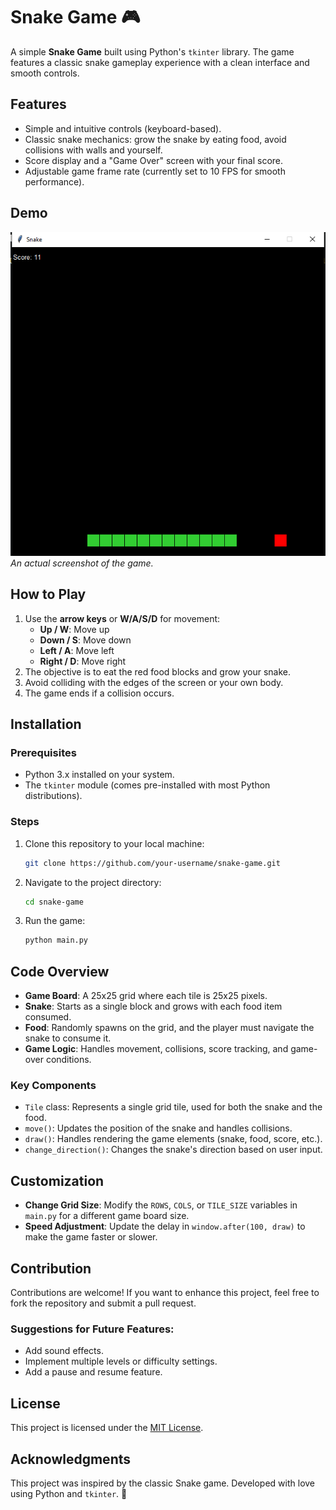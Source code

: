 # Snake Game 🎮

A simple **Snake Game** built using Python's `tkinter` library. The game features a classic snake gameplay experience with a clean interface and smooth controls.

## Features
- Simple and intuitive controls (keyboard-based).
- Classic snake mechanics: grow the snake by eating food, avoid collisions with walls and yourself.
- Score display and a "Game Over" screen with your final score.
- Adjustable game frame rate (currently set to 10 FPS for smooth performance).

## Demo
![Snake Game Screenshot](https://github.com/Frank-sys486/snake/blob/main/preview.png)  
*An actual screenshot of the game.*

## How to Play
1. Use the **arrow keys** or **W/A/S/D** for movement:
   - **Up / W**: Move up
   - **Down / S**: Move down
   - **Left / A**: Move left
   - **Right / D**: Move right
2. The objective is to eat the red food blocks and grow your snake.
3. Avoid colliding with the edges of the screen or your own body.
4. The game ends if a collision occurs.

## Installation

### Prerequisites
- Python 3.x installed on your system.
- The `tkinter` module (comes pre-installed with most Python distributions).

### Steps
1. Clone this repository to your local machine:
   ```bash
   git clone https://github.com/your-username/snake-game.git
   ```
2. Navigate to the project directory:
   ```bash
   cd snake-game
   ```
3. Run the game:
   ```bash
   python main.py
   ```

## Code Overview
- **Game Board**: A 25x25 grid where each tile is 25x25 pixels.
- **Snake**: Starts as a single block and grows with each food item consumed.
- **Food**: Randomly spawns on the grid, and the player must navigate the snake to consume it.
- **Game Logic**: Handles movement, collisions, score tracking, and game-over conditions.

### Key Components
- `Tile` class: Represents a single grid tile, used for both the snake and the food.
- `move()`: Updates the position of the snake and handles collisions.
- `draw()`: Handles rendering the game elements (snake, food, score, etc.).
- `change_direction()`: Changes the snake's direction based on user input.

## Customization
- **Change Grid Size**: Modify the `ROWS`, `COLS`, or `TILE_SIZE` variables in `main.py` for a different game board size.
- **Speed Adjustment**: Update the delay in `window.after(100, draw)` to make the game faster or slower.

## Contribution
Contributions are welcome! If you want to enhance this project, feel free to fork the repository and submit a pull request.

### Suggestions for Future Features:
- Add sound effects.
- Implement multiple levels or difficulty settings.
- Add a pause and resume feature.

## License
This project is licensed under the [MIT License](LICENSE).

## Acknowledgments
This project was inspired by the classic Snake game. Developed with love using Python and `tkinter`. 🎉
